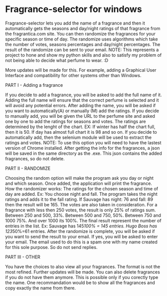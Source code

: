 # Fragrance-selector for windows
Fragrance-selector lets you add the name of a fragrance and then it automatically gets the seasons and day/night ratings of that fragrance from the fragrantica.com site. You can then randomize the fragrances for your specific season or time of day. 
The randomize uses algorithms which take the number of votes, seasons percentages and day/night percentages. The result of the randomize can be sent to your email. 
NOTE: This represents a project to hone and show my python skills and also to satisfy my problem of not being able to decide what perfume to wear. :D

More updates will be made for this. For example, adding a  Graphical User Interface and compatibility for other systems other than Windows.

PART I - Adding a fragrance

If you decide to add a fragrance, you will be asked to add the full name of it. Adding the full name will ensure that the correct perfume is selected and it will avoid any potential errors.
After adding the name, you will be asked if you want to automatically(A) or manually (M) add the ratings.
If you decide to manually add, you will be given the URL to the perfume site and asked one by one to add the ratings for seasons and votes.
The ratings are determined by the lenght of the chart. EX: If winter has half the chart full, then it is 50. If day has almost full chart it is 98 and so on.
If you decide to automatically add, then the selenium module will be used to extract the ratings and votes. NOTE: To use this option you will need to have the lastest version of Chrome installed.
After getting the info for the fragrances, a json will be saved in the same directory as the .exe. This json contains the added fragrances, so do not delete.

PART II - RANDOMIZE

Choosing the random option will make the program ask you day or night and which season. Once added, the application will print the fragrance.
How the randomizer works:
The ratings for the chosen season and time of day are added. Ex: You choose night and fall. The program takes the night ratings and adds it to the fall rating. If Sauvage has night: 76 and fall: 89 then the result will be 165.
The votes are also taken in consideration. For a fragrance with less then 250 votes, the result is only 25% of ratings sum. Between 250 and 500, 33%. Between 500 and 750, 50%. Between 750 and 1000 75%. And over 1000 its 100%.
The final result represent the number of entries in the list. Ex: Sauvage has 145*100% = 145 entries. Hugo Boss has 123*50%=61 entries.
After the randomize is complete, you will be asked if you want to send the result to your email. If yes, you will be asked to enter your email. The email used to do this is a spam one with my name created for this sole purpose. So do not send replies.

PART III - OTHER

You have the choices to also view all your fragrances. The format is not the most refined. Further updates will be made.
You can also delete fragrances if you do not have them anymore. This is possible only if you corectly type the name. One recommandation would be to show all the fragrances and copy exactly the name from there.

